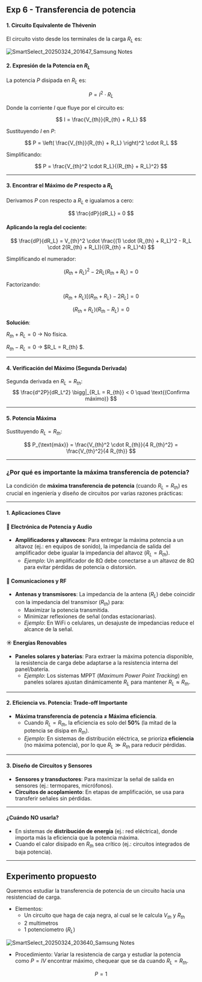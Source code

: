 ## Exp 6 - Transferencia de potencia

#### **1. Circuito Equivalente de Thévenin**

El circuito visto desde los terminales de la carga $R_L$ es:

![SmartSelect_20250324_201647_Samsung Notes](https://hackmd.io/_uploads/HJAW_Pyakg.jpg)

#### **2. Expresión de la Potencia en $R_L$**

La potencia $P$ disipada en $R_L$ es:

$$
P = I^2 \cdot R_L
$$

Donde la corriente $I$ que fluye por el circuito es:


$$
I = \frac{V_{th}}{R_{th} + R_L}
$$

Sustituyendo $I$ en $P$:


$$
P = \left( \frac{V_{th}}{R_{th} + R_L} \right)^2 \cdot R_L
$$


Simplificando:



$$
P = \frac{V_{th}^2 \cdot R_L}{(R_{th} + R_L)^2}
$$

---

#### **3. Encontrar el Máximo de $P$ respecto a $R_L$**

Derivamos $P$ con respecto a $R_L$ e igualamos a cero:

$$
\frac{dP}{dR_L} = 0
$$



#### **Aplicando la regla del cociente**:

$$
\frac{dP}{dR_L} = V_{th}^2 \cdot \frac{(1) \cdot (R_{th} + R_L)^2 - R_L \cdot 2(R_{th} + R_L)}{(R_{th} + R_L)^4}
$$

Simplificando el numerador:

$$
(R_{th} + R_L)^2 - 2 R_L (R_{th} + R_L) = 0
$$

Factorizando:

$$
(R_{th} + R_L) \left[ (R_{th} + R_L) - 2 R_L \right] = 0
$$

$$
(R_{th} + R_L) (R_{th} - R_L) = 0
$$

**Solución**:

$R_{th} + R_L = 0$ → No física.  

$R_{th} - R_L = 0$ → $R_L = R_{th} $.

--- 

#### **4. Verificación del Máximo (Segunda Derivada)**

Segunda derivada en $R_L = R_{th}$:
$$
\frac{d^2P}{dR_L^2} \bigg|_{R_L = R_{th}} < 0 \quad \text{(Confirma máximo)}
$$

---

#### **5. Potencia Máxima**

Sustituyendo $R_L = R_{th}$:


$$
P_{\text{máx}} = \frac{V_{th}^2 \cdot R_{th}}{4 R_{th}^2} = \frac{V_{th}^2}{4 R_{th}}
$$



---

### **¿Por qué es importante la máxima transferencia de potencia?**

La condición de **máxima transferencia de potencia** (cuando $R_L = R_{th}$) es crucial en ingeniería y diseño de circuitos por varias razones prácticas:

---

#### **1. Aplicaciones Clave**

#### 🔌 **Electrónica de Potencia y Audio**

- **Amplificadores y altavoces**: Para entregar la máxima potencia a un altavoz (ej.: en equipos de sonido), la impedancia de salida del amplificador debe igualar la impedancia del altavoz ($R_L = R_{th}$).  
  - *Ejemplo*: Un amplificador de 8Ω debe conectarse a un altavoz de 8Ω para evitar pérdidas de potencia o distorsión.  

#### 📡 **Comunicaciones y RF**

- **Antenas y transmisores**: La impedancia de la antena ($R_L$) debe coincidir con la impedancia del transmisor ($R_{th}$) para:  
  - Maximizar la potencia transmitida.  
  - Minimizar reflexiones de señal (ondas estacionarias).  
  - *Ejemplo*: En WiFi o celulares, un desajuste de impedancias reduce el alcance de la señal.  

#### ☀️ **Energías Renovables**

- **Paneles solares y baterías**: Para extraer la máxima potencia disponible, la resistencia de carga debe adaptarse a la resistencia interna del panel/batería.  
  - *Ejemplo*: Los sistemas MPPT (*Maximum Power Point Tracking*) en paneles solares ajustan dinámicamente $R_L$ para mantener $R_L \approx R_{th}$.  

---

#### **2. Eficiencia vs. Potencia: Trade-off Importante**

- **Máxima transferencia de potencia ≠ Máxima eficiencia**.  
  - Cuando $R_L = R_{th}$, la eficiencia es solo del **50%** (la mitad de la potencia se disipa en $R_{th}$).  
  - *Ejemplo*: En sistemas de distribución eléctrica, se prioriza **eficiencia** (no máxima potencia), por lo que $R_L \gg R_{th}$ para reducir pérdidas.  

---

#### **3. Diseño de Circuitos y Sensores**

- **Sensores y transductores**: Para maximizar la señal de salida en sensores (ej.: termopares, micrófonos).  
- **Circuitos de acoplamiento**: En etapas de amplificación, se usa para transferir señales sin pérdidas.  

---

#### **¿Cuándo NO usarla?**

- En sistemas de **distribución de energía** (ej.: red eléctrica), donde importa más la eficiencia que la potencia máxima.  
- Cuando el calor disipado en $R_{th}$ sea crítico (ej.: circuitos integrados de baja potencia).  

--- 

## Experimento propuesto

Queremos estudiar la transferencia de potencia de un circuito hacia una resistenciad de carga.

- Elementos:
  - Un circuito que haga de caja negra, al cual se le calcula $V_{th}$ y $R_{th}$
  - 2 multimetros
  - 1 potenciometro ($R_L$)

![SmartSelect_20250324_203640_Samsung Notes](https://hackmd.io/_uploads/Hy9j3wya1x.jpg)

- Procedimiento:
  Variar la resistencia de carga y estudiar la potencia como $P=IV$ encontrar máximo, chequear que se da cuando $R_L=R_{th}$.

$$
P=1
$$